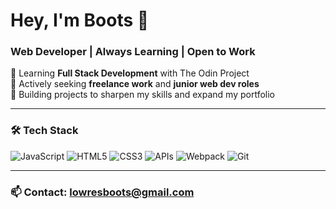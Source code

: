 # Hey, I'm Boots 🥾
### Web Developer | Always Learning | Open to Work

🔹 Learning **Full Stack Development** with The Odin Project  
🔹 Actively seeking **freelance work** and **junior web dev roles**  
🔹 Building projects to sharpen my skills and expand my portfolio  

---

### 🛠️ **Tech Stack**  
![JavaScript](https://img.shields.io/badge/JavaScript-F7DF1E?logo=javascript&logoColor=black)
![HTML5](https://img.shields.io/badge/HTML5-E34F26?logo=html5&logoColor=white)
![CSS3](https://img.shields.io/badge/CSS3-1572B6?logo=css3&logoColor=white)
![APIs](https://img.shields.io/badge/APIs-005571?logo=api&logoColor=white)
![Webpack](https://img.shields.io/badge/Webpack-8DD6F9?logo=webpack&logoColor=black)
![Git](https://img.shields.io/badge/Git-F05032?logo=git&logoColor=white)

---

### 📫 **Contact:** [**lowresboots@gmail.com**](mailto:lowresboots@gmail.com)
